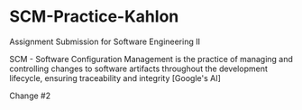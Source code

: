 # SCM-Practice-Kahlon
Assignment Submission for Software Engineering II

SCM - Software Configuration Management is the practice of managing and controlling changes to software artifacts throughout the development lifecycle, ensuring traceability and integrity [Google's AI]

Change #2
